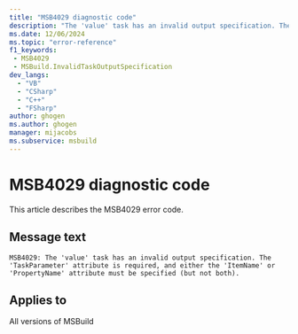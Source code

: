 ```yaml
---
title: "MSB4029 diagnostic code"
description: "The 'value' task has an invalid output specification. The 'TaskParameter' attribute is required, and either the 'ItemName' or 'PropertyName' attribute must be specified (but not both)."
ms.date: 12/06/2024
ms.topic: "error-reference"
f1_keywords:
 - MSB4029
 - MSBuild.InvalidTaskOutputSpecification
dev_langs:
  - "VB"
  - "CSharp"
  - "C++"
  - "FSharp"
author: ghogen
ms.author: ghogen
manager: mijacobs
ms.subservice: msbuild
---
```


# MSB4029 diagnostic code

<!-- :::ErrorDefinitionDescription::: -->
<!-- :::editable-content name="introDescription"::: -->
This article describes the MSB4029 error code.
<!-- :::editable-content-end::: -->

## Message text

```output
MSB4029: The 'value' task has an invalid output specification. The 'TaskParameter' attribute is required, and either the 'ItemName' or 'PropertyName' attribute must be specified (but not both).
```

<!-- :::editable-content name="postOutputDescription"::: -->
<!--
{StrBegin="MSB4029: "}LOCALIZATION: "TaskParameter", "ItemName" and "PropertyName" should not be localized.
-->
<!-- :::editable-content-end::: -->
<!-- :::ErrorDefinitionDescription-end::: -->

## Applies to

All versions of MSBuild
